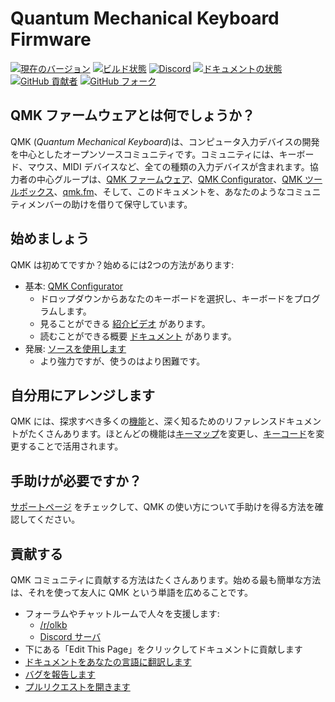 # Quantum Mechanical Keyboard Firmware

<!---
  original document: 0.8.58:docs/README.md
  git diff 0.8.58 HEAD -- docs/README.md | cat
-->

[![現在のバージョン](https://img.shields.io/github/tag/qmk/qmk_firmware.svg)](https://github.com/qmk/qmk_firmware/tags)
[![ビルド状態](https://travis-ci.org/qmk/qmk_firmware.svg?branch=master)](https://travis-ci.org/qmk/qmk_firmware)
[![Discord](https://img.shields.io/discord/440868230475677696.svg)](https://discord.gg/Uq7gcHh)
[![ドキュメントの状態](https://img.shields.io/badge/docs-ready-orange.svg)](https://docs.qmk.fm)
[![GitHub 貢献者](https://img.shields.io/github/contributors/qmk/qmk_firmware.svg)](https://github.com/qmk/qmk_firmware/pulse/monthly)
[![GitHub フォーク](https://img.shields.io/github/forks/qmk/qmk_firmware.svg?style=social&label=Fork)](https://github.com/qmk/qmk_firmware/)

## QMK ファームウェアとは何でしょうか？

QMK (*Quantum Mechanical Keyboard*)は、コンピュータ入力デバイスの開発を中心としたオープンソースコミュニティです。コミュニティには、キーボード、マウス、MIDI デバイスなど、全ての種類の入力デバイスが含まれます。協力者の中心グループは、[QMK ファームウェア](https://github.com/qmk/qmk_firmware)、[QMK Configurator](https://config.qmk.fm)、[QMK ツールボックス](https://github.com/qmk/qmk_toolbox)、[qmk.fm](https://qmk.fm)、そして、このドキュメントを、あなたのようなコミュニティメンバーの助けを借りて保守しています。

## 始めましょう

QMK は初めてですか？始めるには2つの方法があります:

* 基本: [QMK Configurator](https://config.qmk.fm)
    * ドロップダウンからあなたのキーボードを選択し、キーボードをプログラムします。
    * 見ることができる [紹介ビデオ](https://www.youtube.com/watch?v=-imgglzDMdY) があります。
    * 読むことができる概要 [ドキュメント](ja/newbs_building_firmware_configurator.md) があります。
* 発展: [ソースを使用します](ja/newbs.md)
    * より強力ですが、使うのはより困難です。

## 自分用にアレンジします

QMK には、探求すべき多くの[機能](ja/features.md)と、深く知るためのリファレンスドキュメントがたくさんあります。ほとんどの機能は[キーマップ](ja/keymap.md)を変更し、[キーコード](ja/keycodes.md)を変更することで活用されます。

## 手助けが必要ですか？

[サポートページ](ja/support.md) をチェックして、QMK の使い方について手助けを得る方法を確認してください。

## 貢献する

QMK コミュニティに貢献する方法はたくさんあります。始める最も簡単な方法は、それを使って友人に QMK という単語を広めることです。

* フォーラムやチャットルームで人々を支援します:
    * [/r/olkb](https://www.reddit.com/r/olkb/)
    * [Discord サーバ](https://discord.gg/Uq7gcHh)
* 下にある「Edit This Page」をクリックしてドキュメントに貢献します
* [ドキュメントをあなたの言語に翻訳します](ja/translating.md)
* [バグを報告します](https://github.com/qmk/qmk_firmware/issues/new/choose)
* [プルリクエストを開きます](ja/contributing.md)
